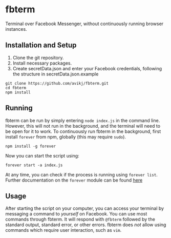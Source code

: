 # fbterm
Terminal over Facebook Messenger, without continuously running browser instances.

## Installation and Setup

1. Clone the git repository.
2. Install necessary packages.
3. Create secretData.json and enter your Facebook credentials, following the structure in secretData.json.example
```shell
git clone https://github.com/avikj/fbterm.git
cd fbterm
npm install
```


## Running 

fbterm can be run by simply entering `node index.js` in the command line. However, this will not run in the background, and the terminal will need to be open for it to work. To continuously run fbterm in the background, first install `forever` from npm, globally (this may require `sudo`).
```shell
npm install -g forever
```
Now you can start the script using:
```shell
forever start -a index.js
```

At any time, you can check if the process is running using `forever list`. Further documentation on the `forever` module can be found [here](https://www.npmjs.com/package/forever)

## Usage

After starting the script on your computer, you can access your terminal by messaging a command to *yourself* on Facebook. You can use most commands through fbterm. 
It will respond with `@fbterm` followed by the standard output, standard error, or other errors. 
fbterm does *not* allow using commands which require user interaction, such as `vim`.

